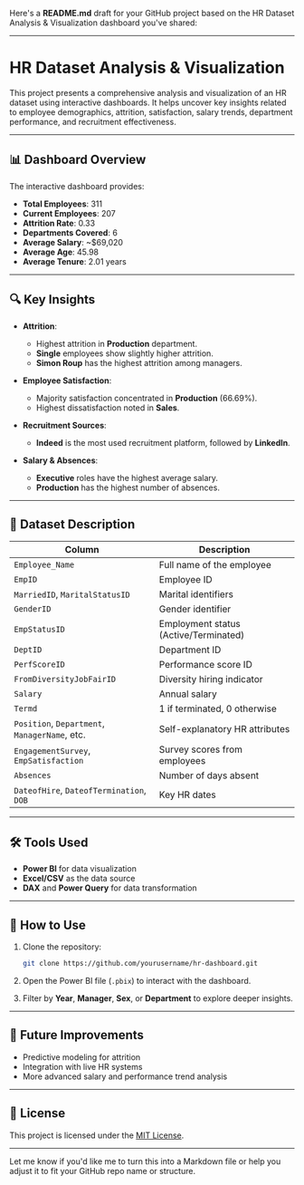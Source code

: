 Here's a **README.md** draft for your GitHub project based on the HR Dataset Analysis & Visualization dashboard you've shared:

---

# HR Dataset Analysis & Visualization

This project presents a comprehensive analysis and visualization of an HR dataset using interactive dashboards. It helps uncover key insights related to employee demographics, attrition, satisfaction, salary trends, department performance, and recruitment effectiveness.

---

## 📊 Dashboard Overview

The interactive dashboard provides:

* **Total Employees**: 311
* **Current Employees**: 207
* **Attrition Rate**: 0.33
* **Departments Covered**: 6
* **Average Salary**: \~\$69,020
* **Average Age**: 45.98
* **Average Tenure**: 2.01 years

---

## 🔍 Key Insights

* **Attrition**:

  * Highest attrition in **Production** department.
  * **Single** employees show slightly higher attrition.
  * **Simon Roup** has the highest attrition among managers.

* **Employee Satisfaction**:

  * Majority satisfaction concentrated in **Production** (66.69%).
  * Highest dissatisfaction noted in **Sales**.

* **Recruitment Sources**:

  * **Indeed** is the most used recruitment platform, followed by **LinkedIn**.

* **Salary & Absences**:

  * **Executive** roles have the highest average salary.
  * **Production** has the highest number of absences.

---

## 📁 Dataset Description

| Column                                        | Description                           |
| --------------------------------------------- | ------------------------------------- |
| `Employee_Name`                               | Full name of the employee             |
| `EmpID`                                       | Employee ID                           |
| `MarriedID`, `MaritalStatusID`                | Marital identifiers                   |
| `GenderID`                                    | Gender identifier                     |
| `EmpStatusID`                                 | Employment status (Active/Terminated) |
| `DeptID`                                      | Department ID                         |
| `PerfScoreID`                                 | Performance score ID                  |
| `FromDiversityJobFairID`                      | Diversity hiring indicator            |
| `Salary`                                      | Annual salary                         |
| `Termd`                                       | 1 if terminated, 0 otherwise          |
| `Position`, `Department`, `ManagerName`, etc. | Self-explanatory HR attributes        |
| `EngagementSurvey`, `EmpSatisfaction`         | Survey scores from employees          |
| `Absences`                                    | Number of days absent                 |
| `DateofHire`, `DateofTermination`, `DOB`      | Key HR dates                          |

---

## 🛠️ Tools Used

* **Power BI** for data visualization
* **Excel/CSV** as the data source
* **DAX** and **Power Query** for data transformation

---

## 🚀 How to Use

1. Clone the repository:

   ```bash
   git clone https://github.com/yourusername/hr-dashboard.git
   ```
2. Open the Power BI file (`.pbix`) to interact with the dashboard.
3. Filter by **Year**, **Manager**, **Sex**, or **Department** to explore deeper insights.

---

## 📌 Future Improvements

* Predictive modeling for attrition
* Integration with live HR systems
* More advanced salary and performance trend analysis

---

## 📄 License

This project is licensed under the [MIT License](LICENSE).

---

Let me know if you'd like me to turn this into a Markdown file or help you adjust it to fit your GitHub repo name or structure.
